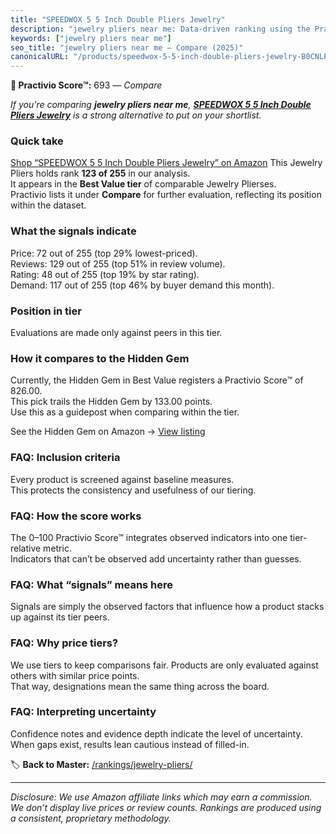 ```yaml
---
title: "SPEEDWOX 5 5 Inch Double Pliers Jewelry"
description: "jewelry pliers near me: Data-driven ranking using the Practivio Score™. Positioned by quality, value, demand, findability, momentum."
keywords: ["jewelry pliers near me"]
seo_title: "jewelry pliers near me — Compare (2025)"
canonicalURL: "/products/speedwox-5-5-inch-double-pliers-jewelry-B0CNLP8G4P/"
---
```


**🛒 Practivio Score™:** 693 — _Compare_


*If you're comparing **jewelry pliers near me**, **[SPEEDWOX 5 5 Inch Double Pliers Jewelry](https://www.amazon.com/dp/B0CNLP8G4P?tag=practivio-20)** is a strong alternative to put on your shortlist.*
### Quick take
[Shop “SPEEDWOX 5 5 Inch Double Pliers Jewelry” on Amazon](https://www.amazon.com/dp/B0CNLP8G4P?tag=practivio-20)
This Jewelry Pliers holds rank **123 of 255** in our analysis.  
It appears in the **Best Value tier** of comparable Jewelry Plierses.  
Practivio lists it under **Compare** for further evaluation, reflecting its position within the dataset.

### What the signals indicate
Price: 72 out of 255 (top 29% lowest-priced).  
Reviews: 129 out of 255 (top 51% in review volume).  
Rating: 48 out of 255 (top 19% by star rating).  
Demand: 117 out of 255 (top 46% by buyer demand this month).

### Position in tier
Evaluations are made only against peers in this tier.

### How it compares to the Hidden Gem
Currently, the Hidden Gem in Best Value registers a Practivio Score™ of 826.00.  
This pick trails the Hidden Gem by 133.00 points.  
Use this as a guidepost when comparing within the tier.  

See the Hidden Gem on Amazon → [View listing](https://www.amazon.com/dp/B07C5PM8L4?tag=practivio-20)

### FAQ: Inclusion criteria
Every product is screened against baseline measures.  
This protects the consistency and usefulness of our tiering.

### FAQ: How the score works
The 0–100 Practivio Score™ integrates observed indicators into one tier-relative metric.  
Indicators that can’t be observed add uncertainty rather than guesses.

### FAQ: What “signals” means here
Signals are simply the observed factors that influence how a product stacks up against its tier peers.

### FAQ: Why price tiers?
We use tiers to keep comparisons fair. Products are only evaluated against others with similar price points.  
That way, designations mean the same thing across the board.

### FAQ: Interpreting uncertainty
Confidence notes and evidence depth indicate the level of uncertainty.  
When gaps exist, results lean cautious instead of filled-in.

<!-- Missing template for Compare/CompareWithinPriceClass -->


🏷️ **Back to Master:** [/rankings/jewelry-pliers/](/rankings/jewelry-pliers/)

---
_Disclosure: We use Amazon affiliate links which may earn a commission. We don’t display live prices or review counts. Rankings are produced using a consistent, proprietary methodology._
